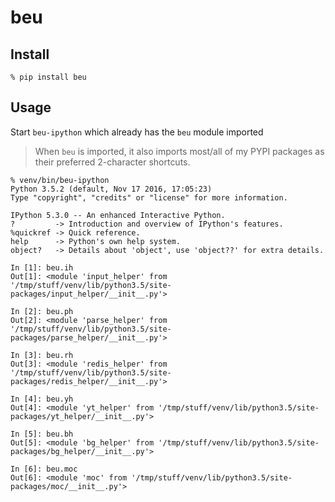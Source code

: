 beu
===

## Install

```
% pip install beu
```

## Usage

Start `beu-ipython` which already has the `beu` module imported 

> When `beu` is imported, it also imports most/all of my PYPI packages as their
> preferred 2-character shortcuts.

```
% venv/bin/beu-ipython
Python 3.5.2 (default, Nov 17 2016, 17:05:23)
Type "copyright", "credits" or "license" for more information.

IPython 5.3.0 -- An enhanced Interactive Python.
?         -> Introduction and overview of IPython's features.
%quickref -> Quick reference.
help      -> Python's own help system.
object?   -> Details about 'object', use 'object??' for extra details.

In [1]: beu.ih
Out[1]: <module 'input_helper' from '/tmp/stuff/venv/lib/python3.5/site-packages/input_helper/__init__.py'>

In [2]: beu.ph
Out[2]: <module 'parse_helper' from '/tmp/stuff/venv/lib/python3.5/site-packages/parse_helper/__init__.py'>

In [3]: beu.rh
Out[3]: <module 'redis_helper' from '/tmp/stuff/venv/lib/python3.5/site-packages/redis_helper/__init__.py'>

In [4]: beu.yh
Out[4]: <module 'yt_helper' from '/tmp/stuff/venv/lib/python3.5/site-packages/yt_helper/__init__.py'>

In [5]: beu.bh
Out[5]: <module 'bg_helper' from '/tmp/stuff/venv/lib/python3.5/site-packages/bg_helper/__init__.py'>

In [6]: beu.moc
Out[6]: <module 'moc' from '/tmp/stuff/venv/lib/python3.5/site-packages/moc/__init__.py'>
```
